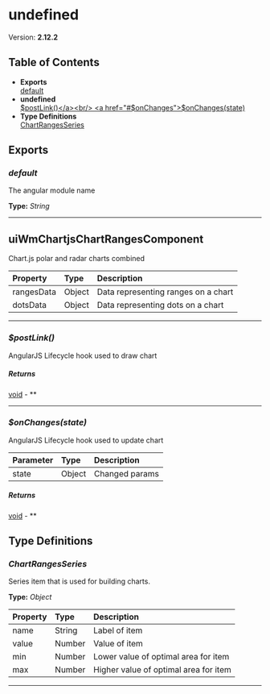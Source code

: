 # undefined


Version: **2.12.2**


## Table of Contents
- **Exports**<br/>    <a href="#default">default</a><br/>
- **undefined**<br/>    <a href="#$postLink">$postLink()</a><br/>    <a href="#$onChanges">$onChanges(state)</a><br/>
- **Type Definitions**<br/>    <a href="#ChartRangesSeries">ChartRangesSeries</a><br/>

## Exports

### <a name="default"></a>*default*

The angular module name

**Type:** *String*


---

## uiWmChartjsChartRangesComponent

Chart.js polar and radar charts combined

| Property | Type | Description |
| :-- | :-- | :-- |
| rangesData | Object | Data representing ranges on a chart |
| dotsData | Object | Data representing dots on a chart |

---

### <a name="$postLink"></a>*$postLink()*

AngularJS Lifecycle hook used to draw chart


##### Returns

[void](#void) - **

---

### <a name="$onChanges"></a>*$onChanges(state)*

AngularJS Lifecycle hook used to update chart

| Parameter | Type | Description |
| :-- | :-- | :-- |
| state | Object | Changed params |

##### Returns

[void](#void) - **

## Type Definitions


### <a name="ChartRangesSeries"></a>*ChartRangesSeries*

Series item that is used for building charts.

**Type:** *Object*


| Property | Type | Description |
| :-- | :-- | :-- |
| name | String | Label of item |
| value | Number | Value of item |
| min | Number | Lower value of optimal area for item |
| max | Number | Higher value of optimal area for item |

---
